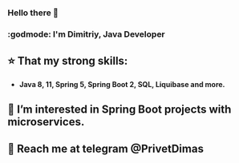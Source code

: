 ### Hello there 👋

### :godmode: **I'm Dimitriy, Java Developer**

## :star: That my strong skills: 

- **Java 8, 11, Spring 5, Spring Boot 2, SQL, Liquibase and more.**
   

## :leaves: I’m interested in **Spring Boot** projects with **microservices**.


## :calling: Reach me at telegram **@PrivetDimas**
